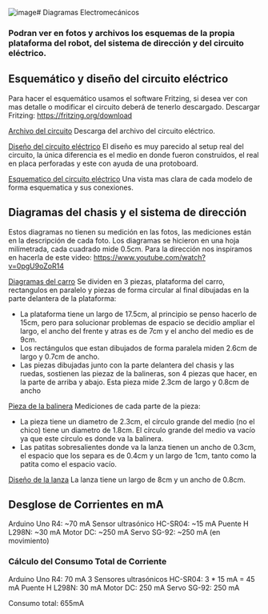 ![image](https://github.com/user-attachments/assets/02f2b3ab-4af6-45ed-86cb-373789e96367)# Diagramas Electromecánicos
### Podran ver en fotos y archivos los esquemas de la propia plataforma del robot, del sistema de dirección y del circuito eléctrico. 

## Esquemático y diseño del circuito eléctrico
Para hacer el esquemático usamos el software Fritzing, si desea ver con mas detalle o modificar el circuito deberá de tenerlo descargado. Descargar Fritzing: https://fritzing.org/download

[Archivo del circuito](Primera_ronda_wro.fzz) Descarga del archivo del circuito eléctrico.

[Diseño del circuito eléctrico](Diseño_del_circuito_eléctrico.jpeg)
El diseño es muy parecido al setup real del circuito, la única diferencia es el medio en donde fueron construidos, el real en placa perforadas y este con ayuda de una protoboard.

[Esquematico del circuito eléctrico](Esquematico_del_circuito.jpeg)
Una vista mas clara de cada modelo de forma esquematica y sus conexiones.

## Diagramas del chasis y el sistema de dirección
Estos diagramas no tienen su medición en las fotos, las mediciones están en la descripción de cada foto. Los diagramas se hicieron en una hoja milímetrada, cada cuadrado mide 0.5cm. Para la dirección nos inspiramos en hacerla de este video: https://www.youtube.com/watch?v=0pgU9oZoR14

[Diagramas del carro](Chasis_de_la_plataforma_del_carro_y_soportes_de_la_dirección.jpeg)
Se dividen en 3 piezas, plataforma del carro, rectangulos en paralelo y piezas de forma circular al final dibujadas en la parte delantera de la plataforma:
-  La plataforma tiene un largo de 17.5cm, al principio se penso hacerlo de 15cm, pero para solucionar problemas de espacio se decidio ampliar el largo, el ancho del frente y atras es de 7cm y el ancho del medio es de 9cm.
-  Los rectángulos que estan dibujados de forma paralela miden 2.6cm de largo y 0.7cm de ancho.
-  Las piezas dibujadas junto con la parte delantera del chasis y las ruedas, sostienen las piezaz de la balineras, son 4 piezas que hacer, en la parte de arriba y abajo. Esta pieza mide 2.3cm de largo y 0.8cm de ancho

[Pieza de la balinera](Pieza_para_la_balinera.jpeg)
Mediciones de cada parte de la pieza:
-  La pieza tiene un diametro de 2.3cm, el círculo grande del medio (no el chico) tiene un diametro de 1.8cm. El círculo grande del medio va vacío ya que este círculo es donde va la balinera.
-  Las patitas sobresalientes donde va la lanza tienen un ancho de 0.3cm, el espacio que los separa es de 0.4cm y un largo de 1cm, tanto como la patita como el espacio vacío.

[Diseño de la lanza](Lanza_de_la_direccón.jpeg)
La lanza tiene un largo de 8cm y un ancho de 0.8cm.


## Desglose de Corrientes en mA
Arduino Uno R4: ~70 mA
Sensor ultrasónico HC-SR04: ~15 mA
Puente H L298N: ~30 mA
Motor DC: ~250 mA 
Servo SG-92: ~250 mA (en movimiento)

### Cálculo del Consumo Total de Corriente
Arduino Uno R4: 70 mA
3 Sensores ultrasónicos HC-SR04: 3 * 15 mA = 45 mA
Puente H L298N: 30 mA
Motor DC: 250 mA
Servo SG-92: 250 mA

Consumo total: 655mA
